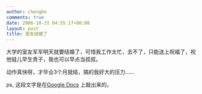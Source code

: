 ```yaml
---
author: chengbo
comments: true
date: 2006-10-31 04:55:17+00:00
layout: post
title: 室友结婚了
---
```


大学的室友军军明天就要结婚了，可惜我工作太忙，去不了，只能送上祝福了，祝他娃儿早生贵子，我也可以早点当叔叔。

动作真快呀，才毕业3个月就结，搞的我好大的压力……

ps, 这段文字是在[Google Docs](http://docs.google.com/) 上敲出来的。
